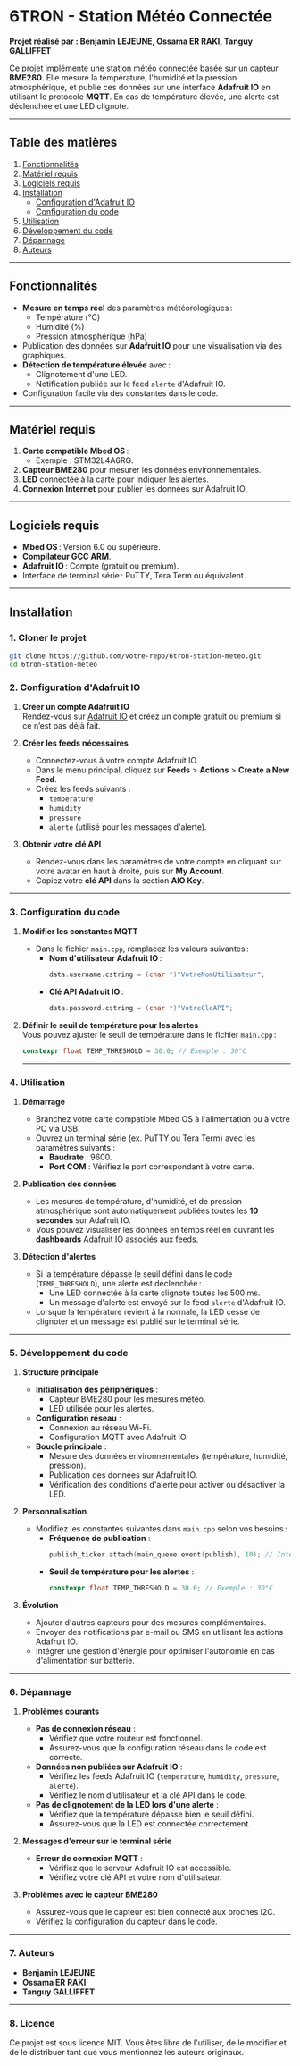 # 6TRON - Station Météo Connectée
**Projet réalisé par : Benjamin LEJEUNE, Ossama ER RAKI, Tanguy GALLIFFET**

Ce projet implémente une station météo connectée basée sur un capteur **BME280**. Elle mesure la température, l'humidité et la pression atmosphérique, et publie ces données sur une interface **Adafruit IO** en utilisant le protocole **MQTT**. En cas de température élevée, une alerte est déclenchée et une LED clignote.

---

## Table des matières
1. [Fonctionnalités](#fonctionnalités)
2. [Matériel requis](#matériel-requis)
3. [Logiciels requis](#logiciels-requis)
4. [Installation](#installation)
    - [Configuration d'Adafruit IO](#configuration-dadafruit-io)
    - [Configuration du code](#configuration-du-code)
5. [Utilisation](#utilisation)
6. [Développement du code](#développement-du-code)
7. [Dépannage](#dépannage)
8. [Auteurs](#auteurs)

---

## Fonctionnalités

- **Mesure en temps réel** des paramètres météorologiques :
  - Température (°C)
  - Humidité (%)
  - Pression atmosphérique (hPa)
- Publication des données sur **Adafruit IO** pour une visualisation via des graphiques.
- **Détection de température élevée** avec :
  - Clignotement d'une LED.
  - Notification publiée sur le feed `alerte` d'Adafruit IO.
- Configuration facile via des constantes dans le code.

---

## Matériel requis

1. **Carte compatible Mbed OS** :
   - Exemple : STM32L4A6RG.
2. **Capteur BME280** pour mesurer les données environnementales.
3. **LED** connectée à la carte pour indiquer les alertes.
4. **Connexion Internet** pour publier les données sur Adafruit IO.

---

## Logiciels requis

- **Mbed OS** : Version 6.0 ou supérieure.
- **Compilateur GCC ARM**.
- **Adafruit IO** : Compte (gratuit ou premium).
- Interface de terminal série : PuTTY, Tera Term ou équivalent.

---

## Installation

### 1. Cloner le projet

```bash
git clone https://github.com/votre-repo/6tron-station-meteo.git
cd 6tron-station-meteo
```
### 2. Configuration d'Adafruit IO

1. **Créer un compte Adafruit IO**  
   Rendez-vous sur [Adafruit IO](https://io.adafruit.com) et créez un compte gratuit ou premium si ce n’est pas déjà fait.

2. **Créer les feeds nécessaires**  
   - Connectez-vous à votre compte Adafruit IO.  
   - Dans le menu principal, cliquez sur **Feeds** > **Actions** > **Create a New Feed**.  
   - Créez les feeds suivants :  
     - `temperature`  
     - `humidity`  
     - `pressure`  
     - `alerte` (utilisé pour les messages d'alerte).  

3. **Obtenir votre clé API**  
   - Rendez-vous dans les paramètres de votre compte en cliquant sur votre avatar en haut à droite, puis sur **My Account**.  
   - Copiez votre **clé API** dans la section **AIO Key**.  

---

### 3. Configuration du code

1. **Modifier les constantes MQTT**  
   - Dans le fichier `main.cpp`, remplacez les valeurs suivantes :
     - **Nom d'utilisateur Adafruit IO** :  
       ```cpp
       data.username.cstring = (char *)"VotreNomUtilisateur";
       ```
     - **Clé API Adafruit IO** :  
       ```cpp
       data.password.cstring = (char *)"VotreCleAPI";
       ```

2. **Définir le seuil de température pour les alertes**  
   Vous pouvez ajuster le seuil de température dans le fichier `main.cpp` :
   ```cpp
   constexpr float TEMP_THRESHOLD = 30.0; // Exemple : 30°C
   ```
   ---

### 4. Utilisation

1. **Démarrage**
   - Branchez votre carte compatible Mbed OS à l'alimentation ou à votre PC via USB.
   - Ouvrez un terminal série (ex. PuTTY ou Tera Term) avec les paramètres suivants :
     - **Baudrate** : 9600.
     - **Port COM** : Vérifiez le port correspondant à votre carte.

2. **Publication des données**
   - Les mesures de température, d'humidité, et de pression atmosphérique sont automatiquement publiées toutes les **10 secondes** sur Adafruit IO.
   - Vous pouvez visualiser les données en temps réel en ouvrant les **dashboards** Adafruit IO associés aux feeds.

3. **Détection d'alertes**
   - Si la température dépasse le seuil défini dans le code (`TEMP_THRESHOLD`), une alerte est déclenchée :
     - Une LED connectée à la carte clignote toutes les 500 ms.
     - Un message d'alerte est envoyé sur le feed `alerte` d'Adafruit IO.
   - Lorsque la température revient à la normale, la LED cesse de clignoter et un message est publié sur le terminal série.

---

### 5. Développement du code

1. **Structure principale**
   - **Initialisation des périphériques** :
     - Capteur BME280 pour les mesures météo.
     - LED utilisée pour les alertes.
   - **Configuration réseau** :
     - Connexion au réseau Wi-Fi.
     - Configuration MQTT avec Adafruit IO.
   - **Boucle principale** :
     - Mesure des données environnementales (température, humidité, pression).
     - Publication des données sur Adafruit IO.
     - Vérification des conditions d'alerte pour activer ou désactiver la LED.

2. **Personnalisation**
   - Modifiez les constantes suivantes dans `main.cpp` selon vos besoins :
     - **Fréquence de publication** :
       ```cpp
       publish_ticker.attach(main_queue.event(publish), 10); // Intervalle en secondes
       ```
     - **Seuil de température pour les alertes** :
       ```cpp
       constexpr float TEMP_THRESHOLD = 30.0; // Exemple : 30°C
       ```

3. **Évolution**
   - Ajouter d'autres capteurs pour des mesures complémentaires.
   - Envoyer des notifications par e-mail ou SMS en utilisant les actions Adafruit IO.
   - Intégrer une gestion d'énergie pour optimiser l'autonomie en cas d'alimentation sur batterie.

---

### 6. Dépannage

1. **Problèmes courants**
   - **Pas de connexion réseau** :
     - Vérifiez que votre routeur est fonctionnel.
     - Assurez-vous que la configuration réseau dans le code est correcte.
   - **Données non publiées sur Adafruit IO** :
     - Vérifiez les feeds Adafruit IO (`temperature`, `humidity`, `pressure`, `alerte`).
     - Vérifiez le nom d'utilisateur et la clé API dans le code.
   - **Pas de clignotement de la LED lors d'une alerte** :
     - Vérifiez que la température dépasse bien le seuil défini.
     - Assurez-vous que la LED est connectée correctement.

2. **Messages d'erreur sur le terminal série**
   - **Erreur de connexion MQTT** :
     - Vérifiez que le serveur Adafruit IO est accessible.
     - Vérifiez votre clé API et votre nom d'utilisateur.

3. **Problèmes avec le capteur BME280**
   - Assurez-vous que le capteur est bien connecté aux broches I2C.
   - Vérifiez la configuration du capteur dans le code.

---

### 7. Auteurs
- **Benjamin LEJEUNE**
- **Ossama ER RAKI**
- **Tanguy GALLIFFET**

---

### 8. Licence
Ce projet est sous licence MIT. Vous êtes libre de l'utiliser, de le modifier et de le distribuer tant que vous mentionnez les auteurs originaux.



